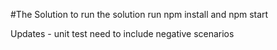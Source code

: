 #The Solution
to run the solution run npm install and npm start

Updates - unit test need to include negative scenarios 
